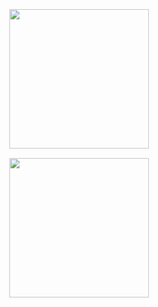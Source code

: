 <a href="https://github.com/decoyer">
  <img align="center" style="height:250px" src="https://capsule-render.vercel.app/api?type=waving&&color=gradient&height=240&animation=fadeIn&section=footer&fontColor=ffffe4&text=Decoy%20the%20World!!&stroke=000000&strokeWidth=2&fontAlign=64&fontSize=64" />
</a>
<br><br>

<a href="https://github.com/decoyer">
  <img align="left" style="height:250px" src="https://github-readme-stats.vercel.app/api/top-langs/?username=decoyer&layout=donut&theme=nord&hide_border=true" />
</a>
